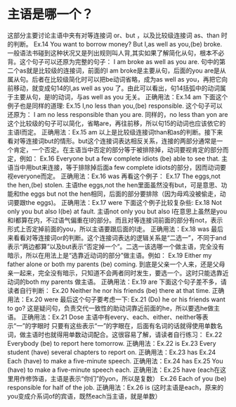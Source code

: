 # 主语是哪一个？

这部分主要讨论主语中夹有对等连接词 or、but ，以及比较级连接词 as、than 时的判断。
Ex.14 You want to borrow money? But I,as well as you,(be) broke.
一般语法书碰到这种状况又是列出规则叫人背,其实如果了解简化从句，根本不必背。这个句子可以还原为完整的句子：
I am broke as well as you are.
句中的第二个as就是比较级的连接词，前面的I am broke是主要从句，后面的you are是从属从句。后者在比较级简化时可以把be动词省略，成为as well as you，再把它向前移动，就变成句14的I,as well as you 了。由此可以看出，句14括弧中的动词属于主要从句，是I的动词，与as well as you 无关。
正确用法：Ex.14 am
下面这个例子也是同样的道理:
Ex.15 I,no less than you,(be) responsible.
这个句子可以还原为：
I am no less responsible than you are.
同样的，no less than yon are这个比较级的句子可以简化，省略are，再往前移，所以句15的动词也应该依它的主语I而定。
正确用法：Ex.15 am
以上是比较级连接词than和as的判断。接下来看对等连接词but的情形。but这个连接词表达相反关系，连接的两部分通常是一个肯定，一个否定。在主语当中否定的部分等于被排除掉，动词要视肯定的部分而定，例如：
Ex.16 Everyone but a few complete idiots (be) able to see that.
主语当中用but来连接，等于排除掉后面a few complete idiots的部分，因而动词要视everyone而定。
正确用法：Ex.16 was
再看这个例子：
Ex.17 The eggs,not the hen,(be) stolen.
主语the eggs,not the hen里面虽然没有but，可是意思、功能和the eggs but not the hen相同，后面的部分要排除（因为母鸡没被偷走，动词要跟the eggs)。
正确用法：Ex.17 were
下面这个例子比较复杂些:
Ex.18 Not only you but also I(be) at fault.
主语not only you but also I在意思上虽然是you和I都算在内，不过语气偏重在I的部分。而且对等连接词前面的部分有not，表示形式上否定掉前面的you，所以主语要跟后面的I走。
正确用法：Ex.18 was
最后来看看对等连接词or的判断。这个连接词表达的逻辑关系是“二选一”，不同于and表示“两边都算”以及but表示“否定掉一个”。二选一该选哪一个做主语，完全没有暗示，所以在用法上是“选靠近动词的部分”做主语。例如：
Ex.19 Either my father alone or both my parents (be) coming.
到底是父亲一个人来，还是父母亲一起来，完全没有暗示，只知道不会两者同时发生，要选一个。这时只能选靠近动词的both my parents 做主语。
正确用法：Ex.19 are
下面这个句子差不多，请读者自行判断：
Ex.20 Neither he nor his friends (be) there at that time.
正确用法：Ex.20 were
最后这个句子要考虑一下:
Ex.21 (Do) he or his friends want to go?
这是疑问句，负责交代一致性的助动词靠近前面的he，所以要选he做主语。
正确用法：Ex.21 Dose
主语中有every、each、either、neither等表示“一”的字眼时
只要有这些表示“一”的字眼在，后面有名词的话就得使用单数名词，做主语时也就得用单数动词配合。这很容易了解，请读者自行练习：
Ex.22 Everybody (be) to report here tomorrow.
正确用法：Ex.22 is
Ex.23 Every student (have) several chapters to report on.
正确用法：Ex.23 has
Ex.24 Each (have) to make a five-minute speech.
正确用法：Ex.24 has
Ex.25 You (have) to make a five-minute speech each.
正确用法：Ex.25 have
(each在这里用作修饰语，主语是表示“你们”的yon，所以是复数）
Ex.26 Each of you (be) responsible for half of the job.
正确用法：Ex.26 is
(这时主语是each，原来的you变成介系词of的宾语，既然each当主语，就是单数）
